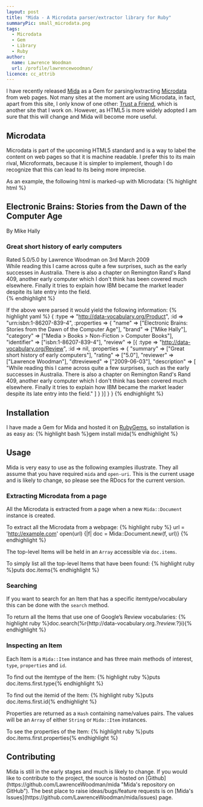 ```yaml
---
layout: post
title: "Mida - A Microdata parser/extractor library for Ruby"
summaryPic: small_microdata.png
tags:
  - Microdata
  - Gem
  - Library
  - Ruby
author:
  name: Lawrence Woodman
  url: /profile/lawrencewoodman/
licence: cc_attrib
---
```

I have recently released [Mida](http://lawrencewoodman.github.com/mida/ "Mida Project Page") as a Gem for parsing/extracting [Microdata](http://en.wikipedia.org/wiki/Microdata_%28HTML5%29) from web pages.  Not many sites at the moment are using Microdata, in fact, apart from this site, I only know of one other: [Trust a Friend](http://trustafriend.com), which is another site that I work on.  However, as HTML5 is more widely adopted I am sure that this will change and Mida will become more useful.

## Microdata
Microdata is part of the upcoming HTML5 standard and is a way to label the
content on web pages so that it is machine readable.  I prefer this
to its main rival, Microformats, because it is simpler to implement, though
I do recognize that this can lead to its being more imprecise.

As an example, the following html is marked-up with Microdata:
{% highlight html %}
<div itemscope itemtype="http://data-vocabulary.org/Product"
     itemid="urn:isbn:1-86207-839-4">
  <h2 itemprop="name">Electronic Brains: Stories from the Dawn of the Computer Age</h2>
  By <span itemprop="brand">Mike Hally</span>
  <meta itemprop="category" content="Media > Books > Non-Fiction > Computer Books" />
  <meta itemprop="identifier" content="isbn:1-86207-839-4" />

  <div itemprop="review" itemscope itemtype="http://data-vocabulary.org/Review">
    <h3 itemprop="summary">Great short history of early computers</h3>
    Rated <span itemprop="rating">5.0</span>/5.0 by
    <span itemprop="reviewer">Lawrence Woodman</span> on
    <time itemprop="dtreviewed" datetime="2009-06-03">3rd March 2009</time>
    <div itemprop="description">
      While reading this I came across quite a few surprises, such as the early
      successes in Australia. There is also a chapter on Remington Rand's Rand
      409, another early computer which I don't think has been covered much elsewhere.
      Finally it tries to explain how IBM became the market leader despite its late entry
      into the field.
   </div>
  </div>
</div>
{% endhighlight %}

If the above were parsed it would yield the following information:
{% highlight yaml %}
{
  :type => "http://data-vocabulary.org/Product",
  :id => "urn:isbn:1-86207-839-4",
  :properties => {
    "name" => ["Electronic Brains: Stories from the Dawn of the Computer Age"],
    "brand" => ["Mike Hally"],
    "category" => ["Media > Books > Non-Fiction > Computer Books"],
    "identifier" => ["isbn:1-86207-839-4"],
    "review" => [{
      :type => "http://data-vocabulary.org/Review",
      :id => nil,
      :properties => {
        "summary" => ["Great short history of early computers"],
        "rating" => ["5.0"],
        "reviewer" => ["Lawrence Woodman"],
        "dtreviewed" => ["2009-06-03"],
        "description" => [
          "While reading this I came across quite a few surprises, such as the early
          successes in Australia. There is also a chapter on Remington Rand's Rand
          409, another early computer which I don't think has been covered much elsewhere.
          Finally it tries to explain how IBM became the market leader despite its late
          entry into the field."
        ]
      }
    }]
  }
}
{% endhighlight %}

## Installation
I have made a Gem for Mida and hosted it on [RubyGems](http://rubygems.org), so installation is as easy as:
{% highlight bash %}gem install mida{% endhighlight %}

## Usage
Mida is very easy to use as the following examples illustrate.  They all
assume that you have required `mida` and `open-uri`. 
This is the current usage and is likely to change, so please see the RDocs for
the current version.

### Extracting Microdata from a page

All the Microdata is extracted from a page when a new `Mida::Document` instance is created.

To extract all the Microdata from a webpage:
{% highlight ruby %}
url = 'http://example.com'
open(url) {|f| doc = Mida::Document.new(f, url)}
{% endhighlight %}

The top-level Items will be held in an `Array` accessible via `doc.items`.

To simply list all the top-level Items that have been found:
{% highlight ruby %}puts doc.items{% endhighlight %}

<h3>Searching</h3>

If you want to search for an Item that has a specific itemtype/vocabulary this
can be done with the `search` method.

To return all the Items that use one of Google’s Review vocabularies:
{% highlight ruby %}doc.search(%r{http://data-vocabulary\.org.*?review.*?}i){% endhighlight %}

<h3>Inspecting an Item</h3>

Each Item is a `Mida::Item` instance and has three main methods of interest, `type`, `properties` and `id`.

To find out the itemtype of the Item:
{% highlight ruby %}puts doc.items.first.type{% endhighlight %}

To find out the itemid of the Item:
{% highlight ruby %}puts doc.items.first.id{% endhighlight %}

Properties are returned as a `Hash` containing name/values pairs. The values will be an `Array` of either `String` or `Mida::Item` instances.

To see the properties of the Item:
{% highlight ruby %}puts doc.items.first.properties{% endhighlight %}


<h2>Contributing</h2>
Mida is still in the early stages and much is likely to change.  If you would like to contribute to the project, the source is hosted on [Github](https://github.com/LawrenceWoodman/mida "Mida's repository on GitHub").  The best place to raise ideas/bugs/feature requests is on [Mida's Issues](https://github.com/LawrenceWoodman/mida/issues) page.
